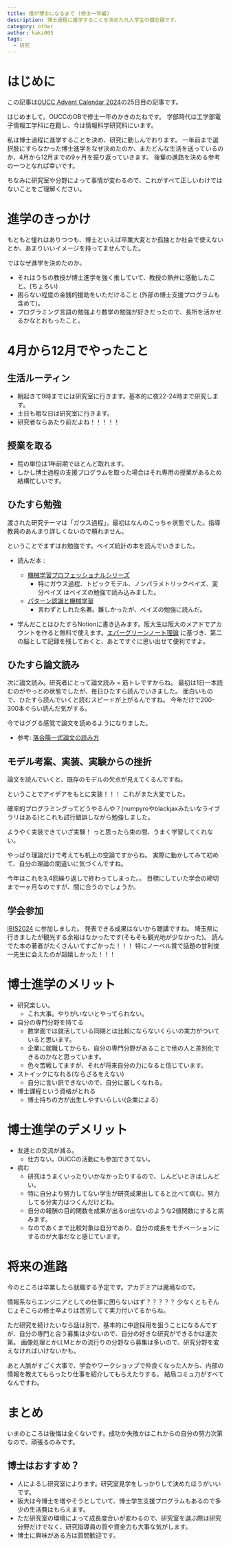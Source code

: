 ```yaml
---
title: 僕が博士になるまで (修士一年編)
description: 博士過程に進学することを決めた凡人学生の備忘録です。
category: other
author: kaki005
tags:
  - 研究
---
```

# はじめに
この記事は[OUCC Advent Calendar 2024](https://adventar.org/calendars/10655)の25日目の記事です。

はじめまして。OUCCのOBで修士一年のかきのたねです。
学部時代は工学部電子情報工学科に在籍し、今は情報科学研究科にいます。

私は博士過程に進学することを決め、研究に勤しんでおります。
一年前まで選択肢にすらなかった博士進学をなぜ決めたのか、またどんな生活を送っているのか、4月から12月までの9ヶ月を振り返っていきます。
後輩の進路を決める参考の一つとなれば幸いです。

ちなみに研究室や分野によって事情が変わるので、これがすべて正しいわけではないことをご理解ください。

# 進学のきっかけ
もともと憧れはありつつも、博士といえば卒業大変とか孤独とか社会で使えないとか、あまりいいイメージを持ってませんでした。

ではなぜ進学を決めたのか。

- それはうちの教授が博士進学を強く推していて、教授の熱弁に感動したこと。(ちょろい)
- 困らない程度の金銭的援助をいただけること (外部の博士支援プログラムも含めて)。
- プログラミング言語の勉強より数学の勉強が好きだったので、長所を活かせるかなとおもったこと。


# 4月から12月でやったこと
## 生活ルーティン
- 朝起きて9時までには研究室に行きます。基本的に夜22-24時まで研究します。
- 土日も暇な日は研究室に行きます。
- 研究者ならあたり前だよね！！！！！

## 授業を取る
- 院の単位は1年前期でほとんど取れます。
- しかし博士過程の支援プログラムを取った場合はそれ専用の授業があるため結構忙しいです。

## ひたすら勉強
渡された研究テーマは「ガウス過程」。最初はなんのこっちゃ状態でした。指導教員のあんまり詳しくないので頼れません。

ということでまずはお勉強です。ベイズ統計の本を読んでいきました。
- 読んだ本 :
    - [機械学習プロフェッショナルシリーズ](https://www.kspub.co.jp/book/series/S043.html)
      - 特にガウス過程、トピックモデル、ノンパラメトリックベイズ、変分ベイズ はベイズの勉強で読み込みました。
    - [パターン認識と機械学習 ](https://www.amazon.co.jp/%E3%83%91%E3%82%BF%E3%83%BC%E3%83%B3%E8%AA%8D%E8%AD%98%E3%81%A8%E6%A9%9F%E6%A2%B0%E5%AD%A6%E7%BF%92-%E4%B8%8A-C-M-%E3%83%93%E3%82%B7%E3%83%A7%E3%83%83%E3%83%97/dp/4621061224)
      - 言わずとしれた名著。難しかったが、ベイズの勉強に読んだ。
   
- 学んだことはひたすらNotionに書き込みます。阪大生は阪大のメアドでアカウントを作ると無料で使えます。[エバーグリーンノート理論](https://note.com/verslaazur/n/n8e8ec238991f) に基づき、第二の脳として記録を残しておくと、あとですぐに思い出せて便利ですよ。

## ひたすら論文読み
次に論文読み。研究者にとって論文読み = 筋トレですからね。
最初は1日一本読むのがやっとの状態でしたが、毎日ひたすら読んでいきました。
面白いもので、ひたすら読んでいくと読むスピードが上がるんですね。
今年だけで200-300本ぐらい読んだ気がする。

今ではググる感覚で論文を読めるようになりました。
- 参考: [落合陽一式論文の読み方](https://qiita.com/lotushk95/items/e2f5489ed51a7dd6a1af)

## モデル考案、実装、実験からの挫折
論文を読んでいくと、既存のモデルの欠点が見えてくるんですね。

ということでアイデアをもとに実装！！！
これがまた大変でした。

確率的プログラミングってどうやるんや？(numpyroやblackjaxみたいなライブラリはある)とこれも試行錯誤しながら勉強しました。

ようやく実装できていざ実験！ っと思ったら束の間、うまく学習してくれない。

やっぱり理論だけで考えても机上の空論ですからね。
実際に動かしてみて初めて、自分の理論の間違いに気づくんですね。

今年はこれを3,4回繰り返しで終わってしまった。。
目標にしていた学会の締切まで一ヶ月なのですが、間に合うのでしょうか。

## 学会参加
[IBIS2024](https://ibisml.org/) に参加しました。
発表できる成果はないから聴講ですね。
埼玉県に行きましたが観光する余裕はなかったです(そもそも観光地が少なかった)。
読んでた本の著者がたくさんいてすごかった！！！
特にノーベル賞で話題の甘利俊一先生に会えたのが超嬉しかった！！！

# 博士進学のメリット
- 研究楽しい。
  - これ大事。やりがいないとやってられない。　
- 自分の専門分野を持てる
  - 数学面では就活している同期とは比較にならないくらいの実力がついていると思います。
  - 企業に就職してからも、自分の専門分野があることで他の人と差別化できるのかなと思っています。
  - 色々苦戦してますが、それが将来自分の力になると信じています。
- ストイックになれる(ならざるをえない)
  - 自分に言い訳できないので、自分に厳しくなれる。
- 博士課程という資格がとれる
  - 博士持ちの方が出生しやすいらしい(企業による)
 
# 博士進学のデメリット
- 友達との交流が減る。
  - 仕方ない。OUCCの活動にも参加できてない。
- 病む
  - 研究はうまくいったりいかなかったりするので、しんどいときはしんどい。
  - 特に自分より努力してない学生が研究成果出してると比べて病む。努力してる分実力はつくんだけどね。
  - 自分の報酬の目的関数を成果が出るor出ないのような2値関数にすると病みます。
  - なのであくまで比較対象は自分であり、自分の成長をモチベーションにするのが大事だなと感じています。

# 将来の進路
今のところは卒業したら就職する予定です。アカデミアは魔境なので。

情報系ならエンジニアとしての仕事に困らないはず？？？？？
少なくともそんじょそこらの修士卒よりは苦労してて実力付いてるからね。

ただ研究を続けたいなら話は別で、基本的に中途採用を狙うことになるんですが、自分の専門と合う募集は少ないので、自分の好きな研究ができるかは運次第。
画像処理とかLLMとかの流行りの分野なら募集は多いので、研究分野を変えなければいけないかも。

あと人脈がすごく大事で、学会やワークショップで仲良くなった人から、内部の情報を教えてもらったり仕事を紹介してもらえたりする。
結局コミュ力がすべてなんですわ。


# まとめ
いまのところは後悔は全くないです。成功か失敗かはこれからの自分の努力次第なので、頑張るのみです。
## 博士はおすすめ？
- 人によるし研究室によります。研究室見学をしっかりして決めたほうがいいです。
- 阪大は今博士を増やそうとしていて、博士学生支援プログラムもあるので多少の生活費はもらえます。
- ただ研究室の環境によって成長度合いが変わるので、研究室を選ぶ際は研究分野だけでなく、研究指導員の質や資金力も大事な気がします。
- 博士に興味がある方は質問歓迎です。
